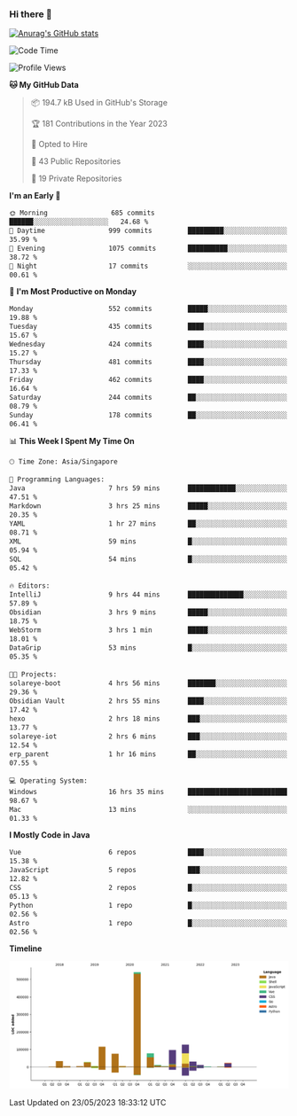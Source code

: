 ### Hi there 👋

[![Anurag's GitHub stats](https://github-readme-stats.vercel.app/api?username=xiumu2017&show_icons=true&theme=radical)](https://github.com/anuraghazra/github-readme-stats)

<!--
**xiumu2017/xiumu2017** is a ✨ _special_ ✨ repository because its `README.md` (this file) appears on your GitHub profile.

Here are some ideas to get you started:

- 🔭 I’m currently working on ...
- 🌱 I’m currently learning ...
- 👯 I’m looking to collaborate on ...
- 🤔 I’m looking for help with ...
- 💬 Ask me about ...
- 📫 How to reach me: ...
- 😄 Pronouns: ...
- ⚡ Fun fact: ...
-->

<!--START_SECTION:waka-->
![Code Time](http://img.shields.io/badge/Code%20Time-1%2C404%20hrs%201%20min-blue)

![Profile Views](http://img.shields.io/badge/Profile%20Views-4-blue)

**🐱 My GitHub Data** 

> 📦 194.7 kB Used in GitHub's Storage 
 > 
> 🏆 181 Contributions in the Year 2023
 > 
> 💼 Opted to Hire
 > 
> 📜 43 Public Repositories 
 > 
> 🔑 19 Private Repositories 
 > 
**I'm an Early 🐤** 

```text
🌞 Morning                685 commits         ██████░░░░░░░░░░░░░░░░░░░   24.68 % 
🌆 Daytime                999 commits         █████████░░░░░░░░░░░░░░░░   35.99 % 
🌃 Evening                1075 commits        ██████████░░░░░░░░░░░░░░░   38.72 % 
🌙 Night                  17 commits          ░░░░░░░░░░░░░░░░░░░░░░░░░   00.61 % 
```
📅 **I'm Most Productive on Monday** 

```text
Monday                   552 commits         █████░░░░░░░░░░░░░░░░░░░░   19.88 % 
Tuesday                  435 commits         ████░░░░░░░░░░░░░░░░░░░░░   15.67 % 
Wednesday                424 commits         ████░░░░░░░░░░░░░░░░░░░░░   15.27 % 
Thursday                 481 commits         ████░░░░░░░░░░░░░░░░░░░░░   17.33 % 
Friday                   462 commits         ████░░░░░░░░░░░░░░░░░░░░░   16.64 % 
Saturday                 244 commits         ██░░░░░░░░░░░░░░░░░░░░░░░   08.79 % 
Sunday                   178 commits         ██░░░░░░░░░░░░░░░░░░░░░░░   06.41 % 
```


📊 **This Week I Spent My Time On** 

```text
🕑︎ Time Zone: Asia/Singapore

💬 Programming Languages: 
Java                     7 hrs 59 mins       ████████████░░░░░░░░░░░░░   47.51 % 
Markdown                 3 hrs 25 mins       █████░░░░░░░░░░░░░░░░░░░░   20.35 % 
YAML                     1 hr 27 mins        ██░░░░░░░░░░░░░░░░░░░░░░░   08.71 % 
XML                      59 mins             █░░░░░░░░░░░░░░░░░░░░░░░░   05.94 % 
SQL                      54 mins             █░░░░░░░░░░░░░░░░░░░░░░░░   05.42 % 

🔥 Editors: 
IntelliJ                 9 hrs 44 mins       ██████████████░░░░░░░░░░░   57.89 % 
Obsidian                 3 hrs 9 mins        █████░░░░░░░░░░░░░░░░░░░░   18.75 % 
WebStorm                 3 hrs 1 min         █████░░░░░░░░░░░░░░░░░░░░   18.01 % 
DataGrip                 53 mins             █░░░░░░░░░░░░░░░░░░░░░░░░   05.35 % 

🐱‍💻 Projects: 
solareye-boot            4 hrs 56 mins       ███████░░░░░░░░░░░░░░░░░░   29.36 % 
Obsidian Vault           2 hrs 55 mins       ████░░░░░░░░░░░░░░░░░░░░░   17.42 % 
hexo                     2 hrs 18 mins       ███░░░░░░░░░░░░░░░░░░░░░░   13.77 % 
solareye-iot             2 hrs 6 mins        ███░░░░░░░░░░░░░░░░░░░░░░   12.54 % 
erp_parent               1 hr 16 mins        ██░░░░░░░░░░░░░░░░░░░░░░░   07.55 % 

💻 Operating System: 
Windows                  16 hrs 35 mins      █████████████████████████   98.67 % 
Mac                      13 mins             ░░░░░░░░░░░░░░░░░░░░░░░░░   01.33 % 
```

**I Mostly Code in Java** 

```text
Vue                      6 repos             ████░░░░░░░░░░░░░░░░░░░░░   15.38 % 
JavaScript               5 repos             ███░░░░░░░░░░░░░░░░░░░░░░   12.82 % 
CSS                      2 repos             █░░░░░░░░░░░░░░░░░░░░░░░░   05.13 % 
Python                   1 repo              █░░░░░░░░░░░░░░░░░░░░░░░░   02.56 % 
Astro                    1 repo              █░░░░░░░░░░░░░░░░░░░░░░░░   02.56 % 
```



**Timeline**

![Lines of Code chart](https://raw.githubusercontent.com/xiumu2017/xiumu2017/main/assets/bar_graph.png)


 Last Updated on 23/05/2023 18:33:12 UTC
<!--END_SECTION:waka-->
